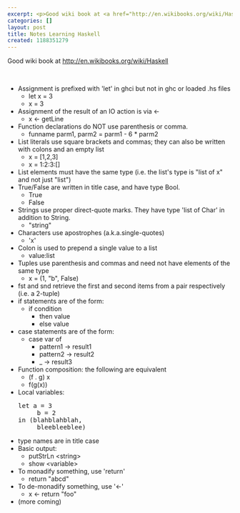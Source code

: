 ```yaml
---
excerpt: <p>Good wiki book at <a href="http://en.wikibooks.org/wiki/Haskell">http://en.wikibooks.org/wiki/Haskell</a></p><p>&nbsp;</p>
categories: []
layout: post
title: Notes Learning Haskell
created: 1188351279
---
```

<p>Good wiki book at <a href="http://en.wikibooks.org/wiki/Haskell">http://en.wikibooks.org/wiki/Haskell</a></p><p>&nbsp;</p><ul><li>Assignment is prefixed with &#39;let&#39; in ghci but not in ghc or loaded .hs files<br /><ul><li>let x = 3</li><li>x = 3<br /></li></ul></li><li>Assignment of the result of an IO action is via &lt;-<ul><li>x &lt;- getLine<br /></li></ul></li><li>Function declarations do NOT use parenthesis or comma. <br /><ul><li>funname parm1, parm2 = parm1 - 6 * parm2 </li></ul></li><li>List literals use square brackets and commas; they can also be written with colons and an empty list<br /><ul><li>x = [1,2,3]</li><li>x = 1:2:3:[]<br /></li></ul></li><li>List elements must have the same type (i.e. the list&#39;s type is &quot;list of x&quot; and not just &quot;list&quot;)</li><li>True/False are written in title case, and have type Bool.<br /><ul><li>True</li><li>False</li></ul></li><li>Strings use proper direct-quote marks. They have type &#39;list of Char&#39; in addition to String.<ul><li>&quot;string&quot;<br /></li></ul></li><li>Characters use apostrophes (a.k.a.single-quotes)<ul><li>&#39;x&#39;<br /></li></ul></li><li>Colon is used to prepend a single value to a list<ul><li>value:list</li></ul></li><li>Tuples use parenthesis and commas and need not have elements of the same type<ul><li>x = (1, &quot;b&quot;, False)</li></ul></li><li>fst and snd retrieve the first and second items from a pair respectively (i.e. a 2-tuple)</li><li>if statements are of the form:<ul><li>if condition<ul><li>then value</li><li>else value</li></ul></li></ul></li><li>case statements are of the form:<ul><li>case var of<ul><li>pattern1  -&gt; result1</li><li>pattern2  -&gt; result2</li><li>_ -&gt; result3</li></ul></li></ul></li><li>Function composition: the following are equivalent<br /><ul><li> (f . g) x</li><li>f(g(x))</li></ul></li><li>Local variables:</li> <pre>let a = 3<br />     b = 2<br />in (blahblahblah,<br />     bleebleeblee) <br /></pre> <li>type names are in title case</li><li>Basic output:<ul><li>putStrLn &lt;string&gt;</li><li>show &lt;variable&gt;</li></ul></li><li>To monadify something, use &#39;return&#39;<ul><li>return &quot;abcd&quot;<br /></li></ul></li><li>To de-monadify something, use &#39;&lt;-&#39;<ul><li>x &lt;- return &quot;foo&quot;<br /></li></ul></li><li>(more coming)<br /></li></ul>

